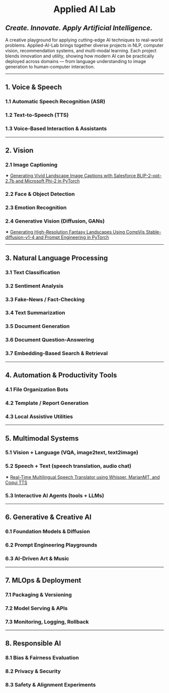 # <p align="center">Applied AI Lab</p>
## <i>Create. Innovate. Apply Artificial Intelligence.</i>

A creative playground for applying cutting-edge AI techniques to real-world problems. Applied-AI-Lab brings together 
diverse projects in NLP, computer vision, recommendation systems, and multi-modal learning. Each project blends 
innovation and utility, showing how modern AI can be practically deployed across domains — from language understanding 
to image generation to human-computer interaction.

---

## 1. Voice & Speech
### 1.1 Automatic Speech Recognition (ASR)
### 1.2 Text-to-Speech (TTS)
### 1.3 Voice-Based Interaction & Assistants

---

## 2. Vision
### 2.1 Image Captioning
✦ [Generating Vivid Landscape Image Captions with Salesforce BLIP-2-opt-2.7b and Microsoft Phi-2 in PyTorch](Python%20Scripts/Generating%20Vivid%20Landscape%20Image%20Captions%20with%20Salesforce%20BLIP-2-opt-2.7b%20and%20Microsoft%20Phi-2%20in%20PyTorch.ipynb)<br />

### 2.2 Face & Object Detection
### 2.3 Emotion Recognition
### 2.4 Generative Vision (Diffusion, GANs)
✦ [Generating High-Resolution Fantasy Landscapes Using CompVis Stable-diffusion-v1-4 and Prompt Engineering in PyTorch](Python%20Scripts/Generating%20High-Resolution%20Fantasy%20Landscapes%20Using%20CompVis%20Stable-diffusion-v1-4%20and%20Prompt%20Engineering%20in%20PyTorch.ipynb)<br />

---

## 3. Natural Language Processing
### 3.1 Text Classification
### 3.2 Sentiment Analysis
### 3.3 Fake-News / Fact-Checking
### 3.4 Text Summarization
### 3.5 Document Generation
### 3.6 Document Question-Answering
### 3.7 Embedding-Based Search & Retrieval

---

## 4. Automation & Productivity Tools
### 4.1 File Organization Bots
### 4.2 Template / Report Generation
### 4.3 Local Assistive Utilities

---

## 5. Multimodal Systems
### 5.1 Vision + Language (VQA, image2text, text2image)
### 5.2 Speech + Text (speech translation, audio chat)
✦ [Real-Time Multilingual Speech Translator using Whisper, MarianMT, and Coqui TTS](Python%20Scripts/Real-Time%20Multilingual%20Speech%20Translator%20using%20Whisper,%20MarianMT,%20and%20Coqui%20TTS.ipynb)<br />

### 5.3 Interactive AI Agents (tools + LLMs)

---

## 6. Generative & Creative AI
### 6.1 Foundation Models & Diffusion
### 6.2 Prompt Engineering Playgrounds
### 6.3 AI-Driven Art & Music

---

## 7. MLOps & Deployment
### 7.1 Packaging & Versioning
### 7.2 Model Serving & APIs
### 7.3 Monitoring, Logging, Rollback

---

## 8. Responsible AI
### 8.1 Bias & Fairness Evaluation
### 8.2 Privacy & Security
### 8.3 Safety & Alignment Experiments

